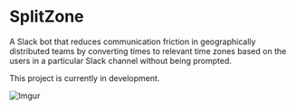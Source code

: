 # SplitZone
A Slack bot that reduces communication friction in geographically distributed teams by converting times to relevant time zones based on the users in a particular Slack channel without being prompted.  

This project is currently in development. 

![Imgur](http://i.imgur.com/pTAFlGL.png)
